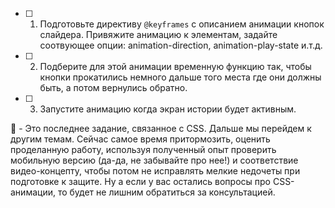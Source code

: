- [ ] 1. Подготовьте директиву `@keyframes` с описанием анимации кнопок слайдера. Привяжите анимацию к элементам, задайте соотвующее опции: animation-direction, animation-play-state и.т.д.
- [ ] 2. Подберите для этой анимации временную функцию так, чтобы кнопки прокатились немного дальше того места где они должны быть, а потом вернулись обратно.
- [ ] 3. Запустите анимацию когда экран истории будет активным.


:large_blue_diamond: - Это последнее задание, связанное с CSS. Дальше мы перейдем к другим темам. Сейчас самое время притормозить, оценить проделанную работу, используя полученный опыт проверить мобильную версию (да-да, не забывайте про нее!) и соответствие видео-концепту, чтобы потом не исправлять мелкие недочеты при подготовке к защите. Ну а если у вас остались вопросы про CSS-анимации, то будет не лишним обратиться за консультацией.

